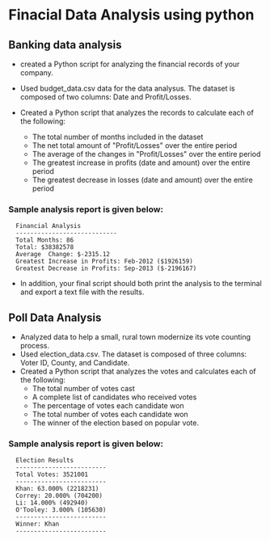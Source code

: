 # Finacial Data Analysis using python

## Banking data analysis
- created a Python script for analyzing the financial records of your company.
- Used budget_data.csv data for the data analysus. The dataset is composed of two columns: Date and Profit/Losses.

- Created a Python script that analyzes the records to calculate each of the following:
  - The total number of months included in the dataset
  - The net total amount of "Profit/Losses" over the entire period
  - The average of the changes in "Profit/Losses" over the entire period
  - The greatest increase in profits (date and amount) over the entire period
  - The greatest decrease in losses (date and amount) over the entire period
  
  
### Sample analysis report is given below:
      Financial Analysis
      ----------------------------
      Total Months: 86
      Total: $38382578
      Average  Change: $-2315.12
      Greatest Increase in Profits: Feb-2012 ($1926159)
      Greatest Decrease in Profits: Sep-2013 ($-2196167)
- In addition, your final script should both print the analysis to the terminal and export a text file with the results.


## Poll Data Analysis

- Analyzed data to help a small, rural town modernize its vote counting process.
- Used election_data.csv. The dataset is composed of three columns: Voter ID, County, and Candidate.
- Created a Python script that analyzes the votes and calculates each of the following:
  - The total number of votes cast
  - A complete list of candidates who received votes
  - The percentage of votes each candidate won
  - The total number of votes each candidate won
  - The winner of the election based on popular vote.

### Sample analysis report is given below:
      Election Results
      -------------------------
      Total Votes: 3521001
      -------------------------
      Khan: 63.000% (2218231)
      Correy: 20.000% (704200)
      Li: 14.000% (492940)
      O'Tooley: 3.000% (105630)
      -------------------------
      Winner: Khan
      -------------------------
